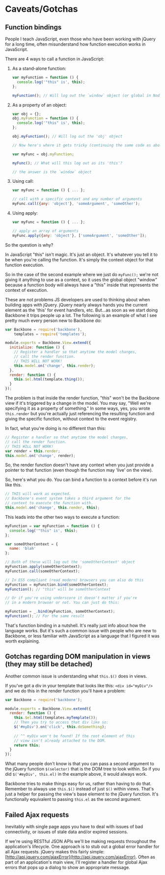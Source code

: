# Caveats/Gotchas


## Function bindings

People I teach JavaScript, even those who have been working with jQuery for a long time, often misunderstand how function execution works in JavaScript.

There are 4 ways to call a function in JavaScript:

1. As a stand-alone function:

    ```javascript
    var myFunction = function () {
      console.log('"this" is', this);  
    };
    
    myFunction(); // Will log out the `window` object (or global in Node)
    ```

2. As a property of an object:

    ```javascript
    var obj = {};
    obj.myFunction = function () {
      console.log('"this" is', this);  
    };
    
    obj.myFunction(); // Will log out the 'obj' object
    
    // Now here's where it gets tricky (continuing the same code as above)
    
    var myFunc = obj.myFunction;
    
    myFunc(); // What will this log out as its 'this'?
    
    // the answer is the `window` object
    ```

3. Using call:

    ```js
    var myFunc = function () { ... };
    
    // call with a specific context and any number of arguments
    myFunc.call({any: 'object'}, 'someArgument', 'someOther');
    ```

4. Using apply:

    ```js
    var myFunc = function () { ... };
    
    // apply an array of arguments
    myFunc.apply({any: 'object'}, ['someArgument', 'someOther']);
    ```

So the question is why?

In JavaScript "this" isn't magic. It's just an object. It's whatever you tell it to be when you're calling the function. It's simply the context object for that function execution.

So in the case of the second example where we just do `myFunc();` we're not giving it anything to use as a context, so it uses the global object "window" because a function body will always have a "this" inside that represents the context of execution.

These are not problems JS developers are used to thinking about when building apps with jQuery. jQuery nearly always hands you the current element as the 'this' for event handlers, etc. But...as soon as we start doing Backbone it trips people up a lot. The following is an example of what I see pretty much every person new to Backbone do:

```javascript
var Backbone = require('backbone'),
    templates = require('templates');

module.exports = Backbone.View.extend({
  initialize: function () {
    // Register a handler so that anytime the model changes, 
    // call the render function.
    // THIS WILL NOT WORK!
    this.model.on('change', this.render);
  }, 
  render: function () {
    this.$el.html(template.thing());
  }
});
```

The problem is that inside the render function, "this" won't be the Backbone view if it's triggered by a change in the model. You may say, "Well we're specifying it as a property of something." In some ways, yes, you wrote `this.render` but you're actually just referencing the resulting function and giving the specific function, without context to the event registry.

In fact, what you're doing is no different than this:

```javascript
// Register a handler so that anytime the model changes, 
// call the render function.
// THIS WILL NOT WORK!
var render = this.render;
this.model.on('change', render);
```

So, the render function doesn't have any context when you just provide a pointer to that function (even though the function may 'live' on the view). 

So, here's what you do. You can bind a function to a context before it's run like this. 

```javascript
// THIS will work as expected.
// Backbone's event system takes a third argument for the
// context to execute the function with.
this.model.on('change', this.render, this);
```

This leads into the other two ways to execute a function:

```javascript
myFunction = var myFunction = function () {
  console.log('"this" is', this);  
};

var someOtherContext = {
  name: 'blah'
};

// Both of these will log out the 'someOtherContext' object
myFunction.apply(someOtherContext); 
myFunction.call(someOtherContext);

// In ES5 compliant (read modern) browsers you can also do this
myFunction = myFunction.bind(someOtherContext);
myFunction(); // "this" will be someOtherContext

// Or if you're using underscore it doesn't matter if you're
// in a modern browser or not. You can just do this:

myFunction = _.bind(myFunction, someOtherContext);
myFunction(); // For the same result
```

That's function binding in a nutshell. It's really just info about how the language works. But it's such a common issue with people who are new to Backbone, or less familiar with JavaScript as a language that I figured it was worth explaining.


## Gotchas regarding DOM manipulation in views (they may still be detached)

Another common issue is understanding what `this.$()` does in views. 

If you've got a div in your template that looks like this: `<div id="myDiv"/>` and we do this in the render function you'll have a problem:

```javascript
var Backbone = require('backbone');

module.exports = Backbone.View.extend({
  render: function () {
    this.$el.html(templates.myTemplate());
    // Then you try to access that div like so:
    $('#myDiv').on('click', this.doSomething);
    
    // ^^ myDiv won't be found! If the root element of this
    // view isn't already attached to the DOM.
    return this;
  }
});
```

What many people don't know is that you can pass a second argument to the jQuery function `$(selector)` that is the DOM tree to look within. So if you did `$('#myDiv', this.el)` in the example above, it would always work. 

Backbone tries to make things easy for us, rather than having to do that. Remember to always use `this.$()` instead of just `$()` within views. That's just a helper for passing the view's base element to the jQuery function. It's functionally equivalent to passing `this.el` as the second argument. 


## Failed Ajax requests

Inevitably with single page apps you have to deal with issues of bad connectivity, or issues of stale data and/or expired sessions.

If we're using RESTful JSON APIs we'll be making requests throughout the application's lifecycle. One approach is to stub out a global error handler for all Ajax requests. jQuery makes this fairly simple: [http://api.jquery.com/ajaxError](http://api.jquery.com/ajaxError). Often as part of an application's main view, I'll register a handler for global Ajax errors that pops up a dialog to show an appropriate message. 
